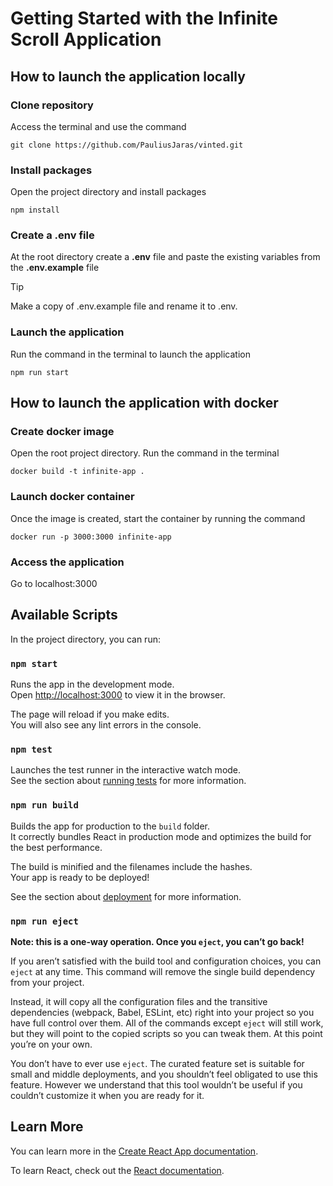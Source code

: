 # Getting Started with the Infinite Scroll Application

## How to launch the application locally

### Clone repository

Access the terminal and use the command

```
git clone https://github.com/PauliusJaras/vinted.git 
```

### Install packages

Open the project directory and install packages

```
npm install
```

### Create a .env file

At the root directory create a **.env** file and paste the existing variables from the **.env.example** file

> [!TIP]
> Make a copy of .env.example file and rename it to .env.

### Launch the application

Run the command in the terminal to launch the application

```
npm run start
```

## How to launch the application with docker

### Create docker image

Open the root project directory. Run the command in the terminal

```
docker build -t infinite-app .
```

### Launch docker container 

Once the image is created, start the container by running the command

```
docker run -p 3000:3000 infinite-app
```

### Access the application

Go to localhost:3000

## Available Scripts

In the project directory, you can run:

### `npm start`

Runs the app in the development mode.\
Open [http://localhost:3000](http://localhost:3000) to view it in the browser.

The page will reload if you make edits.\
You will also see any lint errors in the console.

### `npm test`

Launches the test runner in the interactive watch mode.\
See the section about [running tests](https://facebook.github.io/create-react-app/docs/running-tests) for more information.

### `npm run build`

Builds the app for production to the `build` folder.\
It correctly bundles React in production mode and optimizes the build for the best performance.

The build is minified and the filenames include the hashes.\
Your app is ready to be deployed!

See the section about [deployment](https://facebook.github.io/create-react-app/docs/deployment) for more information.

### `npm run eject`

**Note: this is a one-way operation. Once you `eject`, you can’t go back!**

If you aren’t satisfied with the build tool and configuration choices, you can `eject` at any time. This command will remove the single build dependency from your project.

Instead, it will copy all the configuration files and the transitive dependencies (webpack, Babel, ESLint, etc) right into your project so you have full control over them. All of the commands except `eject` will still work, but they will point to the copied scripts so you can tweak them. At this point you’re on your own.

You don’t have to ever use `eject`. The curated feature set is suitable for small and middle deployments, and you shouldn’t feel obligated to use this feature. However we understand that this tool wouldn’t be useful if you couldn’t customize it when you are ready for it.

## Learn More

You can learn more in the [Create React App documentation](https://facebook.github.io/create-react-app/docs/getting-started).

To learn React, check out the [React documentation](https://reactjs.org/).
